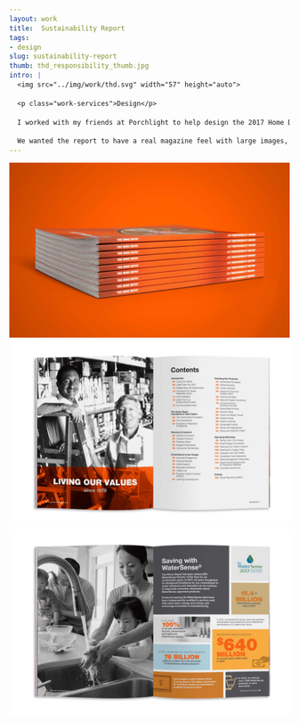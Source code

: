 ```yaml
---
layout: work
title:  Sustainability Report
tags:
- design
slug: sustainability-report
thumb: thd_responsibility_thumb.jpg
intro: |
  <img src="../img/work/thd.svg" width="57" height="auto">

  <p class="work-services">Design</p>

  I worked with my friends at Porchlight to help design the 2017 Home Depot Sustainability Report.

  We wanted the report to have a real magazine feel with large images, graphic statistics, and plenty of “quick scan content.” The result was a bold and graphic book that made the social and environmental work Home Depot is doing stand out.
---
```


![](../img/work/THD_SR_1.jpg)
![](../img/work/THD_SR_2.jpg)
![](../img/work/THD_SR_3.jpg)
